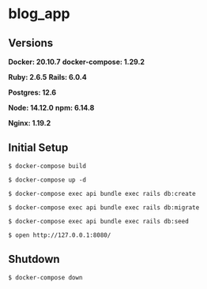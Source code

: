 # blog_app

## Versions
**Docker: 20.10.7**
**docker-compose: 1.29.2**

**Ruby: 2.6.5**
**Rails: 6.0.4**

**Postgres: 12.6**

**Node: 14.12.0**
**npm: 6.14.8**

**Nginx: 1.19.2**

## Initial Setup
```
$ docker-compose build

$ docker-compose up -d

$ docker-compose exec api bundle exec rails db:create

$ docker-compose exec api bundle exec rails db:migrate

$ docker-compose exec api bundle exec rails db:seed

$ open http://127.0.0.1:8080/
```

## Shutdown

```
$ docker-compose down
```
